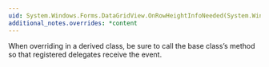```yaml
---
uid: System.Windows.Forms.DataGridView.OnRowHeightInfoNeeded(System.Windows.Forms.DataGridViewRowHeightInfoNeededEventArgs)
additional_notes.overrides: *content
---
```


<p>When overriding <xref href="System.Windows.Forms.DataGridView.OnRowHeightInfoNeeded(System.Windows.Forms.DataGridViewRowHeightInfoNeededEventArgs)"></xref> in a derived class, be sure to call the base class’s <xref href="System.Windows.Forms.DataGridView.OnRowHeightInfoNeeded(System.Windows.Forms.DataGridViewRowHeightInfoNeededEventArgs)"></xref> method so that registered delegates receive the event.</p>



